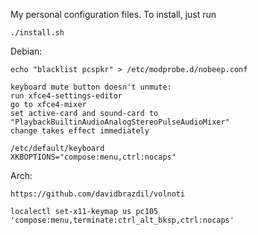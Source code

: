 My personal configuration files. To install, just run

    ./install.sh


Debian:

    echo "blacklist pcspkr" > /etc/modprobe.d/nobeep.conf

    keyboard mute button doesn't unmute:
    run xfce4-settings-editor
    go to xfce4-mixer
    set active-card and sound-card to "PlaybackBuiltinAudioAnalogStereoPulseAudioMixer"
    change takes effect immediately

    /etc/default/keyboard
    XKBOPTIONS="compose:menu,ctrl:nocaps"


Arch:

    https://github.com/davidbrazdil/volnoti

    localectl set-x11-keymap us pc105 'compose:menu,terminate:ctrl_alt_bksp,ctrl:nocaps'
